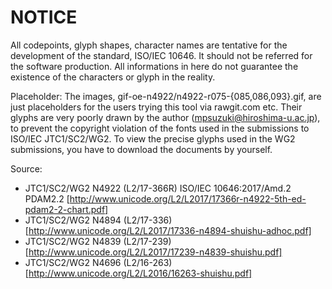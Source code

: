NOTICE
======

All codepoints, glyph shapes, character names are
tentative for the development of the standard,
ISO/IEC 10646. It should not be referred for the
software production.
All informations in here do not guarantee the
existence of the characters or glyph in the reality.

Placeholder:
The images, gif-oe-n4922/n4922-r075-{085,086,093}.gif,
are just placeholders for the users trying this tool
via rawgit.com etc. Their glyphs are very poorly drawn
by the author (mpsuzuki@hiroshima-u.ac.jp), to prevent
the copyright violation of the fonts used in the
submissions to ISO/IEC JTC1/SC2/WG2. To view the precise
glyphs used in the WG2 submissions, you have to download
the documents by yourself.

Source:
* JTC1/SC2/WG2 N4922 (L2/17-366R) ISO/IEC 10646:2017/Amd.2 PDAM2.2 [http://www.unicode.org/L2/L2017/17366r-n4922-5th-ed-pdam2-2-chart.pdf]
* JTC1/SC2/WG2 N4894 (L2/17-336) [http://www.unicode.org/L2/L2017/17336-n4894-shuishu-adhoc.pdf]
* JTC1/SC2/WG2 N4839 (L2/17-239) [http://www.unicode.org/L2/L2017/17239-n4839-shuishu.pdf]
* JTC1/SC2/WG2 N4696 (L2/16-263) [http://www.unicode.org/L2/L2016/16263-shuishu.pdf]
